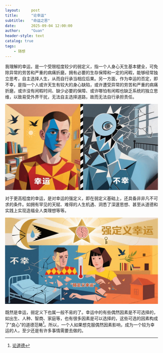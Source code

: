```yaml
---
layout:     post
title:      "论幸运"
subtitle:   "命运之思"
date:       2025-09-04 12:00:00
author:     "Guan"
header-style: text
catalog: true
tags:
    - 随想
---
```


我理解的幸运，是一个受限程度较少的弱定义，指一个人身心天生基本健全，可免除异常的劳苦和严重的病痛折磨，拥有必要的生存保障和一定的闲暇，能够经常独立思考，自主选择人生，从而自行承当相应后果。另一方面，作为幸运的否定，即不幸，是指一个人或许天生有较大的身心缺陷，或许遭受异常的劳苦和严重的病痛折磨，或许没有闲暇时间、缺少必要的保障、或许哪怕有闲暇也缺乏系统的独立思维，以致易受外界干扰，无法自主选择道路，故而无法自行承担责任。

![幸运](/img/xinyun01.png)

对于更高程度的幸运，是对幸运的强定义，即在弱定义基础上，还具备非非凡不可求的条件。如拥有罕见的天赋、难得的人生机遇、洞悉了深邃思想、甚至从道德和实践上实现造福全人类理想等等。

![幸运](/img/xinyun02.png)

既然是幸运，弱定义下也属一般不易的了。幸运中的有些偶然因素是不可选择的，如出生、人种、智商、家庭等，也有很多因素是可以选择的，这些可选的因素构成了“良心”的道德范畴[^1]。所以，一个人如果想克服偶然因素影响，成为一个较为幸运的人，至少还是有许多事情需要去做的。

[^1]: [论道德](/2025/08/26/daode/)